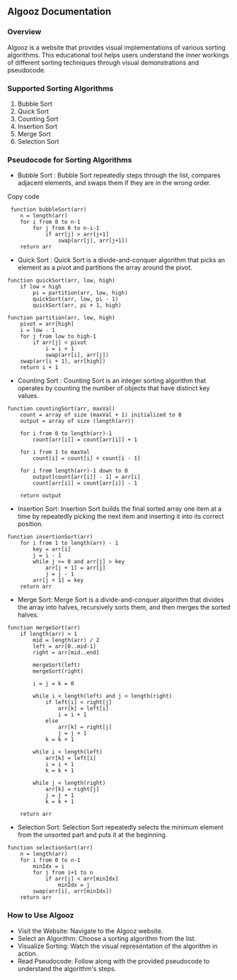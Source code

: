 ## Algooz Documentation
 ### Overview
Algooz is a website that provides visual implementations of various sorting algorithms. This educational tool helps users understand the inner workings of different sorting techniques through visual demonstrations and pseudocode.

### Supported Sorting Algorithms
1. Bubble Sort
2. Quick Sort
3. Counting Sort
4. Insertion Sort
5. Merge Sort
6. Selection Sort
 ### Pseudocode for Sorting Algorithms
- Bubble Sort : 
Bubble Sort repeatedly steps through the list, compares adjacent elements, and swaps them if they are in the wrong order.


Copy code
```
 function bubbleSort(arr)
    n = length(arr)
    for i from 0 to n-1
        for j from 0 to n-i-1
            if arr[j] > arr[j+1]
                swap(arr[j], arr[j+1])
    return arr
```
- Quick Sort :
Quick Sort is a divide-and-conquer algorithm that picks an element as a pivot and partitions the array around the pivot.


```
function quickSort(arr, low, high)
    if low < high
        pi = partition(arr, low, high)
        quickSort(arr, low, pi - 1)
        quickSort(arr, pi + 1, high)

function partition(arr, low, high)
    pivot = arr[high]
    i = low - 1
    for j from low to high-1
        if arr[j] < pivot
            i = i + 1
            swap(arr[i], arr[j])
    swap(arr[i + 1], arr[high])
    return i + 1
```
- Counting Sort :
Counting Sort is an integer sorting algorithm that operates by counting the number of objects that have distinct key values.

```
function countingSort(arr, maxVal)
    count = array of size (maxVal + 1) initialized to 0
    output = array of size (length(arr))
    
    for i from 0 to length(arr)-1
        count[arr[i]] = count[arr[i]] + 1

    for i from 1 to maxVal
        count[i] = count[i] + count[i - 1]

    for i from length(arr)-1 down to 0
        output[count[arr[i]] - 1] = arr[i]
        count[arr[i]] = count[arr[i]] - 1

    return output
```
- Insertion Sort:
Insertion Sort builds the final sorted array one item at a time by repeatedly picking the next item and inserting it into its correct position.

```
function insertionSort(arr)
    for i from 1 to length(arr) - 1
        key = arr[i]
        j = i - 1
        while j >= 0 and arr[j] > key
            arr[j + 1] = arr[j]
            j = j - 1
        arr[j + 1] = key
    return arr
```
- Merge Sort:
Merge Sort is a divide-and-conquer algorithm that divides the array into halves, recursively sorts them, and then merges the sorted halves.

```
function mergeSort(arr)
    if length(arr) > 1
        mid = length(arr) / 2
        left = arr[0..mid-1]
        right = arr[mid..end]

        mergeSort(left)
        mergeSort(right)

        i = j = k = 0

        while i < length(left) and j < length(right)
            if left[i] < right[j]
                arr[k] = left[i]
                i = i + 1
            else
                arr[k] = right[j]
                j = j + 1
            k = k + 1

        while i < length(left)
            arr[k] = left[i]
            i = i + 1
            k = k + 1

        while j < length(right)
            arr[k] = right[j]
            j = j + 1
            k = k + 1

    return arr
```
- Selection Sort:
Selection Sort repeatedly selects the minimum element from the unsorted part and puts it at the beginning.

```
function selectionSort(arr)
    n = length(arr)
    for i from 0 to n-1
        minIdx = i
        for j from i+1 to n
            if arr[j] < arr[minIdx]
                minIdx = j
        swap(arr[i], arr[minIdx])
    return arr
```
### How to Use Algooz
- Visit the Website: Navigate to the Algooz website.
- Select an Algorithm: Choose a sorting algorithm from the list.
- Visualize Sorting: Watch the visual representation of the algorithm in action.
- Read Pseudocode: Follow along with the provided pseudocode to understand the algorithm's steps.